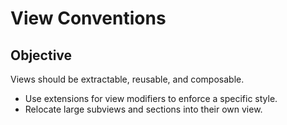 #  View Conventions

## Objective

Views should be extractable, reusable, and composable.

- Use extensions for view modifiers to enforce a specific style.
- Relocate large subviews and sections into their own view.
